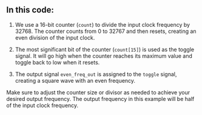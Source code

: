 ## In this code:

1. We use a 16-bit counter (`count`) to divide the input clock frequency by 32768. The counter counts from 0 to 32767 and then resets, creating an even division of the input clock.

2. The most significant bit of the counter (`count[15]`) is used as the toggle signal. It will go high when the counter reaches its maximum value and toggle back to low when it resets.

3. The output signal `even_freq_out` is assigned to the `toggle` signal, creating a square wave with an even frequency.

Make sure to adjust the counter size or divisor as needed to achieve your desired output frequency. The output frequency in this example will be half of the input clock frequency.
